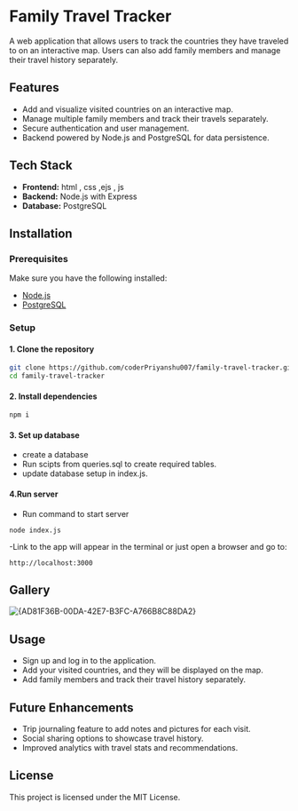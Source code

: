 # Family Travel Tracker

A web application that allows users to track the countries they have traveled to on an interactive map. Users can also add family members and manage their travel history separately.

## Features
- Add and visualize visited countries on an interactive map.
- Manage multiple family members and track their travels separately.
- Secure authentication and user management.
- Backend powered by Node.js and PostgreSQL for data persistence.

## Tech Stack
- **Frontend:** html , css ,ejs , js
- **Backend:** Node.js with Express
- **Database:** PostgreSQL

## Installation

### Prerequisites
Make sure you have the following installed:
- [Node.js](https://nodejs.org/)
- [PostgreSQL](https://www.postgresql.org/)

### Setup

#### 1. Clone the repository
```bash
git clone https://github.com/coderPriyanshu007/family-travel-tracker.git
cd family-travel-tracker
```

#### 2. Install dependencies
```bash
npm i
```

#### 3. Set up database
- create a database
- Run scipts from queries.sql to create required tables.
- update database setup in index.js.

#### 4.Run server
- Run command to start server
```
node index.js
```
-Link to the app will appear in the terminal or just open a browser and go to:
```
http://localhost:3000

```
## Gallery
![{AD81F36B-00DA-42E7-B3FC-A766B8C88DA2}](https://github.com/user-attachments/assets/748ffd71-0256-4271-a476-ea37bef12bad)


## Usage
- Sign up and log in to the application.
- Add your visited countries, and they will be displayed on the map.
- Add family members and track their travel history separately.

## Future Enhancements
- Trip journaling feature to add notes and pictures for each visit.
- Social sharing options to showcase travel history.
- Improved analytics with travel stats and recommendations.

## License
This project is licensed under the MIT License.

